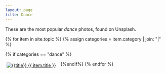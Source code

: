 ```yaml
---
layout: page
title: Dance
---
```

These are the most popular _dance_ photos, found on Unsplash.

{% for item in site.topic %}
{% assign categories = item.category | join: "|" %}

{% if categories == "dance" %}
<div style="padding: 4px; float:left; width: 33%"><a title="{{title}}" href="{{ item.url }}"><img alt="{{title}}" src="{{ item.image }}"> {{ item.title }}</a></div>
{%endif%}
{% endfor %}
